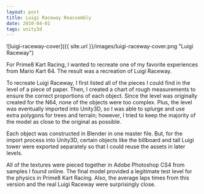 ```yaml
---
layout: post
title: Luigi Raceway Reassembly
date: 2010-04-01 
tags: unity3d
---
```


![luigi-raceway-cover]({{ site.url }}/images/luigi-raceway-cover.png "Luigi Raceway")

For Prime8 Kart Racing, I wanted to recreate one of my favorite experiences from Mario Kart 64. The result was a recreation of Luigi Raceway.

To recreate Luigi Raceway, I first listed all of the pieces I could find in the level of a piece of paper. Then, I created a chart of rough measurements to ensure the correct proportions of each object. Since the level was originally created for the N64, none of the objects were too complex. Plus, the level was eventually imported into Unity3D, so I was able to splurge and use extra polygons for trees and terrain; however, I tried to keep the majority of the model as close to the original as possible.

Each object was constructed in Blender in one master file. But, for the import process into Unity3D, certain objects like the billboard and tall Luigi tower were exported separately so that I could reuse the assets in later levels.

All of the textures were pieced together in Adobe Photoshop CS4 from samples I found online. The final model provided a legitimate test level for the physics in Prime8 Kart Racing. Also, the average laps times from this version and the real Luigi Raceway were surprisingly close.